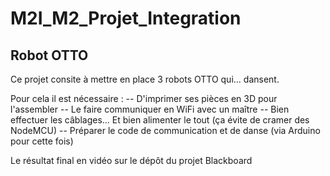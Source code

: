 # M2I_M2_Projet_Integration
## Robot OTTO 

Ce projet consite à mettre en place 3 robots OTTO qui... dansent.

Pour cela il est nécessaire :
-- D'imprimer ses pièces en 3D pour l'assembler
-- Le faire communiquer en WiFi avec un maître
-- Bien effectuer les câblages... Et bien alimenter le tout (ça évite de cramer des NodeMCU)
-- Préparer le code de communication et de danse (via Arduino pour cette fois)

Le résultat final en vidéo sur le dépôt du projet Blackboard
